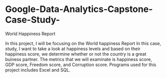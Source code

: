 # Google-Data-Analytics-Capstone-Case-Study-
World Happiness Report 

In this project, I will be focusing on the World happiness Report In this case, study, I want to take a look at happiness levels and based on their happiness score, we determine whether or not the country is a great buiness partner. The metrics that we will examinate is happiness score, GDP score, Freedom score, and Corruption score. Programs used for this project includes Excel and SQL.
